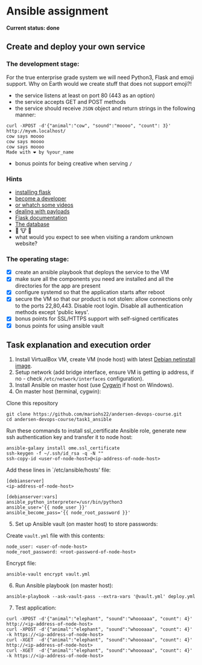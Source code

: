 # Ansible assignment

**Current status: done**

## Create and deploy your own service

### The development stage:

For the true enterprise grade system we will need Python3, Flask and emoji support. Why on Earth would we create stuff that does not support emoji?!

- the service listens at least on port 80 (443 as an option)
- the service accepts GET and POST methods
- the service should receive `JSON` object and return strings in the following manner:

```
curl -XPOST -d'{"animal":"cow", "sound":"moooo", "count": 3}' http://myvm.localhost/
cow says moooo
cow says moooo
cow says moooo
Made with ❤️ by %your_name
```

- bonus points for being creative when serving `/`

### Hints

- [installing flask](https://flask.palletsprojects.com/en/1.1.x/installation/#installation)
- [become a developer](https://flask.palletsprojects.com/en/1.1.x/quickstart/)
- [or whatch some videos](https://www.youtube.com/watch?v=Tv6qXtc4Whs)
- [dealing with payloads](https://www.digitalocean.com/community/tutorials/processing-incoming-request-data-in-flask)
- [Flask documentation](https://flask.palletsprojects.com/en/1.1.x/api/#flask.Request.get_json)
- [The database](https://emojipedia.org/nature/)
- 🐘 🐮 🦒
- what would you expect to see when visiting a random unknown website?

### The operating stage:

- [x] create an ansible playbook that deploys the service to the VM
- [x] make sure all the components you need are installed and all the directories for the app are present
- [x] configure systemd so that the application starts after reboot
- [x] secure the VM so that our product is not stolen: allow connections only to the ports 22,80,443. Disable root login. Disable all authentication methods except 'public keys'.
- [x] bonus points for SSL/HTTPS support with self-signed certificates
- [x] bonus points for using ansible vault

## Task explanation and execution order

1. Install VirtualBox VM, create VM (node host) with latest [Debian netinstall image](https://www.debian.org/CD/netinst/).
2. Setup network (add bridge interface, ensure VM is getting ip address, if no - check `/etc/network/interfaces` configuration).
3. Install Ansible on master host (use [Cygwin](https://geekflare.com/ansible-installation-windows/) if host on Windows).
4. On master host (terminal, cygwin):

Clone this repository

```
git clone https://github.com/mariohs22/andersen-devops-course.git
cd andersen-devops-course/task1_ansible
```

Run these commands to install ssl_certificate Ansible role, generate new ssh authentication key and transfer it to node host:

```
ansible-galaxy install ome.ssl_certificate
ssh-keygen -f ~/.ssh/id_rsa -q -N ""
ssh-copy-id <user-of-node-host>@<ip-address-of-node-host>
```

Add these lines in `/etc/ansible/hosts' file:

```
[debianserver]
<ip-address-of-node-host>

[debianserver:vars]
ansible_python_interpreter=/usr/bin/python3
ansible_user='{{ node_user }}'
ansible_become_pass='{{ node_root_password }}'
```

5. Set up Ansible vault (on master host) to store passwords:

Create `vault.yml` file with this contents:

```
node_user: <user-of-node-host>
node_root_password: <root-password-of-node-host>
```

Encrypt file:

```
ansible-vault encrypt vault.yml
```

6. Run Ansible playbook (on master host):

```
ansible-playbook --ask-vault-pass --extra-vars '@vault.yml' deploy.yml
```

7. Test application:

```
curl -XPOST -d'{"animal":"elephant", "sound":"whoooaaa", "count": 4}'    http://<ip-address-of-node-host>
curl -XPOST -d'{"animal":"elephant", "sound":"whoooaaa", "count": 4}' -k https://<ip-address-of-node-host>
curl -XGET  -d'{"animal":"elephant", "sound":"whoooaaa", "count": 4}'    http://<ip-address-of-node-host>
curl -XGET  -d'{"animal":"elephant", "sound":"whoooaaa", "count": 4}' -k https://<ip-address-of-node-host>

```
